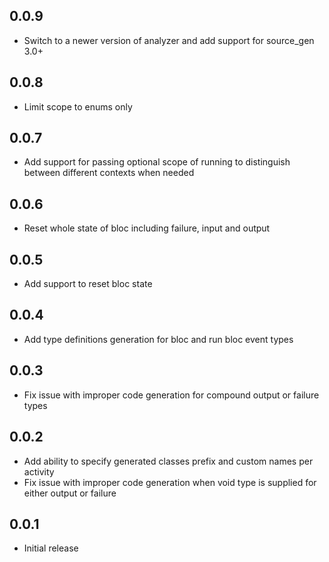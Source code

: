 ## 0.0.9

- Switch to a newer version of analyzer and add support for source_gen 3.0+

## 0.0.8

- Limit scope to enums only

## 0.0.7

- Add support for passing optional scope of running to distinguish between different contexts when needed

## 0.0.6

- Reset whole state of bloc including failure, input and output

## 0.0.5

- Add support to reset bloc state

## 0.0.4

- Add type definitions generation for bloc and run bloc event types

## 0.0.3

- Fix issue with improper code generation for compound output or failure types

## 0.0.2

- Add ability to specify generated classes prefix and custom names per activity
- Fix issue with improper code generation when void type is supplied for either output or failure

## 0.0.1

- Initial release